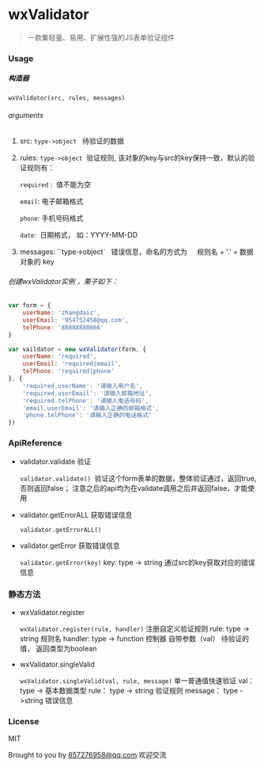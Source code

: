 # wxValidator

> 一款集轻量、易用、扩展性强的JS表单验证组件

### Usage

##### 构造器

`wxValidator(src, rules, messages)`

###### arguments

1. src: `type->object`   待验证的数据

2. rules: ``type->object``  验证规则, 该对象的key与src的key保持一致，默认的验证规则有：

   `required` :  值不能为空

   `email`: 电子邮箱格式

   `phone`: 手机号码格式

   `date`:  日期格式， 如：YYYY-MM-DD

3. messages: ``type->object`   错误信息，命名的方式为     规则名 \+ '.' \+ 数据对象的 key

###### 创建wxValidator实例 ，栗子如下：

```javascript
var form = {
    userName: 'zhangdaiz',
    userEmail: '954752458@qq.com',
    telPhone: '88888888666'
}

var vaildator = new wxValidator(form, {
    userName: 'required',
    userEmail: 'required|email',
    telPhone: 'required|phone'
}, {
    'required.userName': '请输入用户名',
    'required.userEmail': '请输入邮箱地址',
    'required.telPhone': '请输入电话号码',
    'email.userEmail': '请输入正确的邮箱格式',
    'phone.telPhone': '请输入正确的电话格式'
})
```



### ApiReference

- validator.validate 验证

  `validator.validate()`  验证这个form表单的数据，整体验证通过，返回true, 否则返回false；
  注意之后的api均为在validate调用之后并返回false，才能使用

- validator.getErrorALL 获取错误信息

  `validator.getErrorALL()` 

- validator.getError 获取错误信息

  `validator.getError(key)` key: type -> string 通过src的key获取对应的错误信息

### 静态方法

- wxValidator.register

  `wxValidator.register(rule, handler)` 注册自定义验证规则
  rule: type -> string 规则名
  handler: type -> function 控制器 自带参数（val） 待验证的值， 返回类型为boolean

- wxValidator.singleValid

  `wxValidator.singleValid(val, rule, message)` 单一普通值快速验证
  val： type -> 基本数据类型
  rule： type -> string 验证规则
  message： type ->string 错误信息



### License

MIT

Brought to you by 857276958@qq.com   欢迎交流

